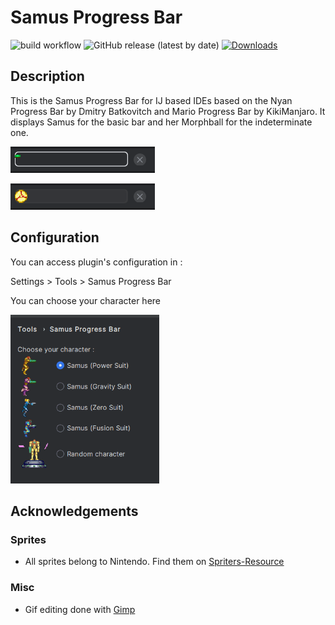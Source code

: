 # Samus Progress Bar
![build workflow](https://github.com/hdescottes/SamusProgressBar/actions/workflows/build.yaml/badge.svg)
![GitHub release (latest by date)](https://img.shields.io/github/v/release/hdescottes/SamusProgressBar)
[![Downloads](https://img.shields.io/jetbrains/plugin/d/23917-samus-progress-bar)](https://plugins.jetbrains.com/plugin/23917-samus-progress-bar)

## Description
<p>This is the Samus Progress Bar for IJ based IDEs based on the Nyan Progress Bar by Dmitry Batkovitch and Mario Progress Bar by KikiManjaro.
It displays Samus for the basic bar and her Morphball for the indeterminate one.</p>

![SamusDeterminateBar](https://github.com/hdescottes/SamusProgressBar/blob/master/src/main/resources/description/samus_bar.gif)

![SamusIndeterminateBar](https://github.com/hdescottes/SamusProgressBar/blob/master/src/main/resources/description/morph_bar.gif)

## Configuration

You can access plugin's configuration in :

Settings > Tools > Samus Progress Bar

You can choose your character here

<p>
  <img src="src/main/resources/description/settings.gif" width="238" height="270">
</p>

## Acknowledgements

### Sprites
* All sprites belong to Nintendo. Find them on [Spriters-Resource](https://www.spriters-resource.com/)

### Misc
* Gif editing done with [Gimp](https://www.gimp.org/)